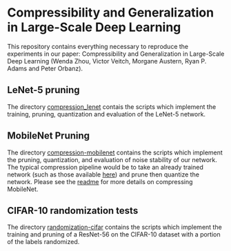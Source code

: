 # Compressibility and Generalization in Large-Scale Deep Learning

This repository contains everything necessary to reproduce the experiments
in our paper: Compressibility and Generalization in Large-Scale Deep Learning
(Wenda Zhou, Victor Veitch, Morgane Austern, Ryan P. Adams and Peter Orbanz).


## LeNet-5 pruning

The directory [compression_lenet](https://github.com/wendazhou/nnet-compression-generalization/tree/master/scripts/compression_lenet/)
contais the scripts which implement the training, pruning, quantization and evaluation of the LeNet-5 network.


## MobileNet Pruning

The directory [compression-mobilenet](https://github.com/wendazhou/nnet-compression-generalization/tree/master/scripts/compression-mobilenet)
contains the scripts which implement the pruning, quantization, and evaluation of noise stability of our network.
The typical compression pipeline would be to take an already trained network (such as those available [here](https://research.googleblog.com/2017/06/mobilenets-open-source-models-for.html))
and prune then quantize the network. Please see the [readme](https://github.com/wendazhou/nnet-compression-generalization/blob/master/scripts/compression-mobilenet/README.md)
for more details on compressing MobileNet.

## CIFAR-10 randomization tests

The directory [randomization-cifar](https://github.com/wendazhou/nnet-compression-generalization/tree/master/scripts/randomization-cifar)
contains the scripts which implement the training and pruning of a ResNet-56 on the CIFAR-10 dataset
with a portion of the labels randomized.
